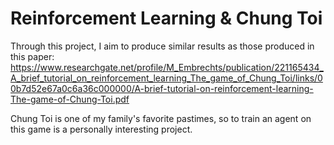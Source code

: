 # Reinforcement Learning & Chung Toi

Through this project, I aim to produce similar results as those produced in this paper: https://www.researchgate.net/profile/M_Embrechts/publication/221165434_A_brief_tutorial_on_reinforcement_learning_The_game_of_Chung_Toi/links/00b7d52e67a0c6a36c000000/A-brief-tutorial-on-reinforcement-learning-The-game-of-Chung-Toi.pdf

Chung Toi is one of my family's favorite pastimes, so to train an agent on this game is a personally interesting project.
